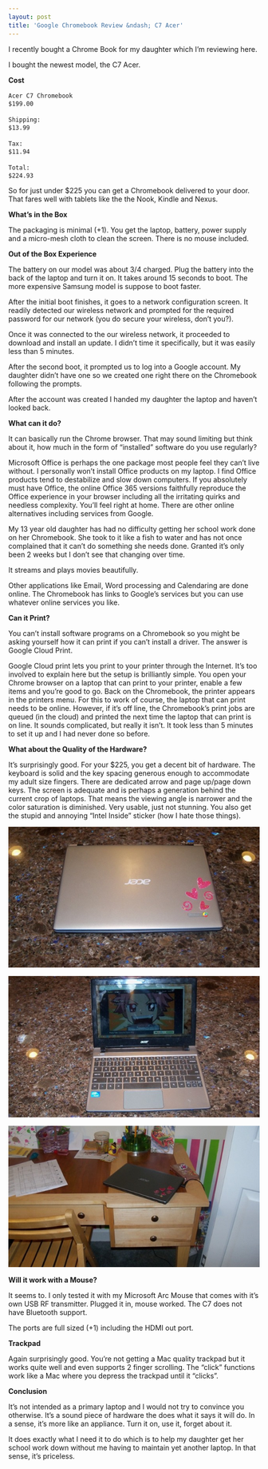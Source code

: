 ```yaml
---
layout: post
title: 'Google Chromebook Review &ndash; C7 Acer'
---
```

I recently bought a Chrome Book for my daughter which I’m reviewing here.

I bought the newest model, the C7 Acer. 

**Cost**   

    Acer C7 Chromebook
    $199.00
    
    Shipping:
    $13.99
    
    Tax:
    $11.94
    
    Total:
    $224.93

So for just under $225 you can get a Chromebook delivered to your door. That fares well with tablets like the the Nook, Kindle and Nexus.

**What’s in the Box**

The packaging is minimal (+1). You get the laptop, battery, power supply and a micro-mesh cloth to clean the screen. There is no mouse included.

**Out of the Box Experience**

The battery on our model was about 3/4 charged. Plug the battery into the back of the laptop and turn it on. It takes around 15 seconds to boot. The more expensive Samsung model is suppose to boot faster.

After the initial boot finishes, it goes to a network configuration screen. It readily detected our wireless network and prompted for the required password for our network (you do secure your wireless, don’t you?).

Once it was connected to the our wireless network, it proceeded to download and install an update. I didn’t time it specifically, but it was easily less than 5 minutes.

After the second boot, it prompted us to log into a Google account. My daughter didn’t have one so we created one right there on the Chromebook following the prompts.

After the account was created I handed my daughter the laptop and haven’t looked back.

**What can it do?**

It can basically run the Chrome browser. That may sound limiting but think about it, how much in the form of “installed” software do you use regularly? 

Microsoft Office is perhaps the one package most people feel they can’t live without. I personally won’t install Office products on my laptop. I find Office products tend to destabilize and slow down computers. If you absolutely must have Office, the online Office 365 versions faithfully reproduce the Office experience in your browser including all the irritating quirks and needless complexity. You’ll feel right at home. There are other online alternatives including services from Google.

My 13 year old daughter has had no difficulty getting her school work done on her Chromebook. She took to it like a fish to water and has not once complained that it can’t do something she needs done. Granted it’s only been 2 weeks but I don’t see that changing over time.

It streams and plays movies beautifully.

Other applications like Email, Word processing and Calendaring are done online. The Chromebook has links to Google’s services but you can use whatever online services you like.

**Can it Print?**

You can’t install software programs on a Chromebook so you might be asking yourself how it can print if you can’t install a driver. The answer is Google Cloud Print.

Google Cloud print lets you print to your printer through the Internet. It’s too involved to explain here but the setup is brilliantly simple. You open your Chrome browser on a laptop that can print to your printer, enable a few items and you’re good to go. Back on the Chromebook, the printer appears in the printers menu. For this to work of course, the laptop that can print needs to be online. However, if it’s off line, the Chromebook’s print jobs are queued (in the cloud) and printed the next time the laptop that can print is on line. It sounds complicated, but really it isn’t. It took less than 5 minutes to set it up and I had never done so before.

**What about the Quality of the Hardware?**

It’s surprisingly good. For your $225, you get a decent bit of hardware. The keyboard is solid and the key spacing generous enough to accommodate my adult size fingers. There are dedicated arrow and page up/page down keys. The screen is adequate and is perhaps a generation behind the current crop of laptops. That means the viewing angle is narrower and the color saturation is diminished. Very usable, just not stunning. You also get the stupid and annoying “Intel Inside” sticker (how I hate those things).

[![100_5811 (Small)](/cdn/images/blog/Google-Chrome-Book-Review--C7-Acer_FFB4/100_5811-Small_thumb.jpg)](/cdn/images/blog/Google-Chrome-Book-Review--C7-Acer_FFB4/100_5811-Small.jpg)

[![100_5810 (Small)](/cdn/images/blog/Google-Chrome-Book-Review--C7-Acer_FFB4/100_5810-Small_thumb.jpg)](/cdn/images/blog/Google-Chrome-Book-Review--C7-Acer_FFB4/100_5810-Small.jpg)

[![100_5813 (Small)](/cdn/images/blog/Google-Chrome-Book-Review--C7-Acer_FFB4/100_5813-Small_thumb.jpg)](/cdn/images/blog/Google-Chrome-Book-Review--C7-Acer_FFB4/100_5813-Small.jpg)

**Will it work with a Mouse?**

It seems to. I only tested it with my Microsoft Arc Mouse that comes with it’s own USB RF transmitter. Plugged it in, mouse worked. The C7 does not have Bluetooth support.

The ports are full sized (+1) including the HDMI out port.

**Trackpad**

Again surprisingly good. You’re not getting a Mac quality trackpad but it works quite well and even supports 2 finger scrolling. The “click” functions work like a Mac where you depress the trackpad until it “clicks”.

**Conclusion**

It’s not intended as a primary laptop and I would not try to convince you otherwise. It’s a sound piece of hardware the does what it says it will do. In a sense, it’s more like an appliance. Turn it on, use it, forget about it. 

It does exactly what I need it to do which is to help my daughter get her school work down without me having to maintain yet another laptop. In that sense, it’s priceless.

